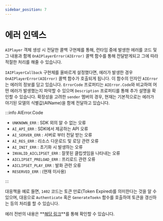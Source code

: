 ```yaml
---
sidebar_position: 7
---
```


# 에러 인덱스 

`AIPlayer` 객체 생성 시 전달한 콜백 구현체를 통해, 런타임 중에 발생한 에러를 코드 및 그 내용과 함께 `OnAIPlayerError(AIError)` 콜백 함수를 통해 전달받게되고 그에 따라 적절한 처리를 해줄 수 있습니다.

`IAIPlayerCallback` 구현체를 올바르게 설정했다면, 에러가 발생한 경우 `OnAIPlayerError(AIError)` 콜백 함수가 호출되게 됩니다. 이 함수의 인자인 `AIError`는 에러의 정보를 담고 있습니다. `ErrorCode` 프로퍼티는 `AIError.Code`와 비교하여 어떤 에러가 발생했는지 파악할 수 있으며 `Description` 프로퍼티를 통해 추가 설명을 확인할 수 있습니다. 확장성을 고려한 `sender` 멤버의 경우, 현재는 기본적으로는 에러가 야기된 모델의 식별값(AIName)을 함께 전달하고 있습니다.

:::info
AIError.Code
- `UNKNOWN_ERR` : SDK 외의 알 수 없는 오류
- `AI_API_ERR` : SDK에서 제공하는 API 오류
- `AI_SERVER_ERR` : 서버로 부터 전달 받는 오류
- `AI_RES_ERR` : 리소스 다운로드 및 로딩 관련 오류
- `AI_INIT_ERR` : 초기화 시 발생하는 오류
- `INVALID_AICLIPSET_ERR` : 잘못된 클립셋임을 나타내는 오류
- `AICLIPSET_PRELOAD_ERR` : 프리로드 관련 오류
- `AICLIPSET_PLAY_ERR` : 발화 관련 오류
- `RESERVED_ERR` : (현재 미사용)

:::

대응책을 예로 들면, `1402` 코드는 토큰 만료(Token Expired)를 의미한다는 것을 알 수 있으며, 대응으로 `Authenticate` 혹은 `GenerateToekn` 함수를 호출하여 토큰을 갱신하는 등의 처리를 할 수 있습니다.

에러 전반의 내용은 **[해당 링크](https://ai-platform-prd.s3.ap-northeast-2.amazonaws.com/aihuman/docs/Deepbrain-AIHuman-Error-Code-V1.1.pdf)**를 통해 확인할 수 있습니다.
